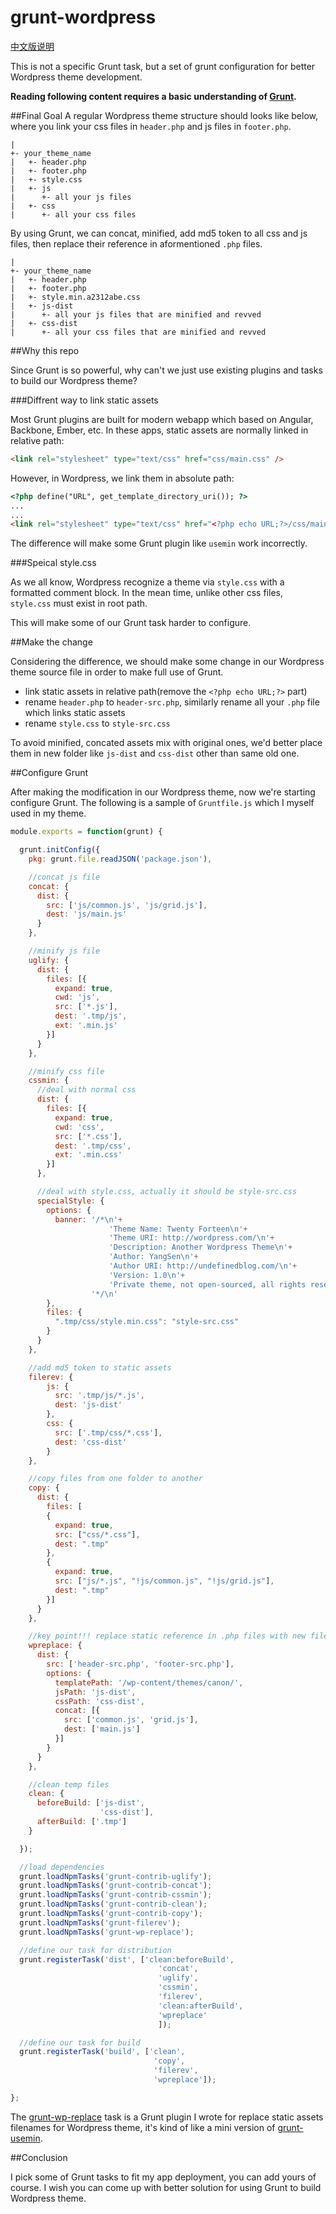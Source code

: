 grunt-wordpress
===============

[中文版说明](http://undefinedblog.com/2014/01/grunt-wordpress/)

This is not a specific Grunt task, but a set of grunt configuration for better Wordpress theme development.

**Reading following content requires a basic understanding of [Grunt](http://gruntjs.com).**

##Final Goal
A regular Wordpress theme structure should looks like below, where you link your css files in `header.php` and js files in `footer.php`.
```
|
+- your_theme_name
|   +- header.php
|   +- footer.php
|   +- style.css
|   +- js
|      +- all your js files
|   +- css
|      +- all your css files
```
By using Grunt, we can concat, minified, add md5 token to all css and js files, then replace their reference in aformentioned `.php` files.
```
|
+- your_theme_name
|   +- header.php
|   +- footer.php
|   +- style.min.a2312abe.css
|   +- js-dist
|      +- all your js files that are minified and revved
|   +- css-dist
|      +- all your css files that are minified and revved
```
##Why this repo

Since Grunt is so powerful, why can't we just use existing plugins and tasks to build our Wordpress theme?

###Diffrent way to link static assets

Most Grunt plugins are built for modern webapp which based on Angular, Backbone, Ember, etc. In these apps, static assets are normally linked in relative path:
```html
<link rel="stylesheet" type="text/css" href="css/main.css" />
```
However, in Wordpress, we link them in absolute path:
```html
<?php define("URL", get_template_directory_uri()); ?>
...
...
<link rel="stylesheet" type="text/css" href="<?php echo URL;?>/css/main.css" />
```
The difference will make some Grunt plugin like `usemin` work incorrectly.

###Speical style.css

As we all know, Wordpress recognize a theme via `style.css` with a formatted comment block. In the mean time, unlike other css files, `style.css` must exist in root path. 

This will make some of our Grunt task harder to configure.

##Make the change

Considering the difference, we should make some change in our Wordpress theme source file in order to make full use of Grunt.

 - link static assets in relative path(remove the `<?php echo URL;?>` part)
 - rename `header.php` to `header-src.php`, similarly rename all your `.php` file which links static assets
 - rename `style.css` to `style-src.css`

To avoid minified, concated assets mix with original ones, we'd better place them in new folder like `js-dist` and `css-dist` other than same old one.

##Configure Grunt

After making the modification in our Wordpress theme, now we're starting configure Grunt. The following is a sample of `Gruntfile.js` which I myself used in my theme.

```javascript
module.exports = function(grunt) {

  grunt.initConfig({
    pkg: grunt.file.readJSON('package.json'),

    //concat js file
    concat: {
      dist: {
        src: ['js/common.js', 'js/grid.js'],
        dest: 'js/main.js'
      }
    },

    //minify js file
    uglify: {
      dist: {
        files: [{
          expand: true,
          cwd: 'js',
          src: ['*.js'],
          dest: '.tmp/js',
          ext: '.min.js'
        }]
      }
    },

    //minify css file
    cssmin: {
      //deal with normal css
      dist: {
        files: [{
          expand: true,
          cwd: 'css',
          src: ['*.css'],
          dest: '.tmp/css',
          ext: '.min.css'
        }]
      },

      //deal with style.css, actually it should be style-src.css
      specialStyle: {
        options: {
          banner: '/*\n'+
                      'Theme Name: Twenty Forteen\n'+
                      'Theme URI: http://wordpress.com/\n'+
                      'Description: Another Wordpress Theme\n'+
                      'Author: YangSen\n'+
                      'Author URI: http://undefinedblog.com/\n'+
                      'Version: 1.0\n'+
                      'Private theme, not open-sourced, all rights reserved.\n'+
                  '*/\n'
        },
        files: {
          ".tmp/css/style.min.css": "style-src.css"
        }
      }
    },

    //add md5 token to static assets
    filerev: {
        js: {
          src: '.tmp/js/*.js',
          dest: 'js-dist'
        },
        css: {
          src: ['.tmp/css/*.css'],
          dest: 'css-dist'
        }
    },

    //copy files from one folder to another
    copy: {
      dist: {
        files: [
        {
          expand: true,
          src: ["css/*.css"],
          dest: ".tmp"
        },
        {
          expand: true,
          src: ["js/*.js", "!js/common.js", "!js/grid.js"],
          dest: ".tmp"
        }]
      }
    },

    //key point!!! replace static reference in .php files with new filename
    wpreplace: {
      dist: {
        src: ['header-src.php', 'footer-src.php'],
        options: {
          templatePath: '/wp-content/themes/canon/',
          jsPath: 'js-dist',
          cssPath: 'css-dist',
          concat: [{
            src: ['common.js', 'grid.js'],
            dest: ['main.js']
          }]
        }
      }
    },

    //clean temp files
    clean: {
      beforeBuild: ['js-dist',
                    'css-dist'],
      afterBuild: ['.tmp']
    }

  });

  //load dependencies
  grunt.loadNpmTasks('grunt-contrib-uglify');
  grunt.loadNpmTasks('grunt-contrib-concat');
  grunt.loadNpmTasks('grunt-contrib-cssmin');
  grunt.loadNpmTasks('grunt-contrib-clean');
  grunt.loadNpmTasks('grunt-contrib-copy');
  grunt.loadNpmTasks('grunt-filerev');
  grunt.loadNpmTasks('grunt-wp-replace');

  //define our task for distribution
  grunt.registerTask('dist', ['clean:beforeBuild',
                                 'concat',
                                 'uglify',
                                 'cssmin',
                                 'filerev',
                                 'clean:afterBuild',
                                 'wpreplace'
                                 ]);

  //define our task for build
  grunt.registerTask('build', ['clean',
                                'copy',
                                'filerev',
                                'wpreplace']);

};
```

The [grunt-wp-replace](https://github.com/jasonslyvia/grunt-wp-replace) task is a Grunt plugin I wrote for replace static assets filenames for Wordpress theme, it's kind of like a mini version of [grunt-usemin](https://github.com/yeoman/grunt-usemin).

##Conclusion

I pick some of Grunt tasks to fit my app deployment, you can add yours of course. I wish you can come up with better solution for using Grunt to build Wordpress theme.
